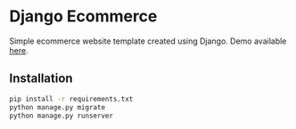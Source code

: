 # Django Ecommerce

Simple ecommerce website template created using Django.
Demo available [here](http://mdillar-django-blog.herokuapp.com/).

## Installation

```bash
pip install -r requirements.txt
python manage.py migrate
python manage.py runserver
```
